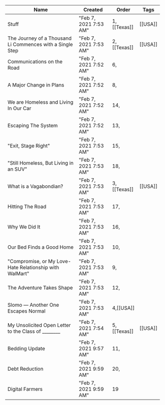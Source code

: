 ﻿Name|Created|Order|Tags
-|-|-|-|
Stuff|"Feb 7, 2021 7:53 AM"|1,[[Texas]]|[[USA]]
The Journey of a Thousand Li Commences with a Single Step|"Feb 7, 2021 7:53 AM"|2,[[Texas]]|[[USA]]
Communications on the Road|"Feb 7, 2021 7:52 AM"|6,
A Major Change in Plans|"Feb 7, 2021 7:52 AM"|8,
We are Homeless and Living In Our Car|"Feb 7, 2021 7:52 AM"|14,
Escaping The System|"Feb 7, 2021 7:52 AM"|13,
"Exit, Stage Right"|"Feb 7, 2021 7:53 AM"|15,
"Still Homeless, But Living in an SUV"|"Feb 7, 2021 7:53 AM"|18,
What is a Vagabondian?|"Feb 7, 2021 7:53 AM"|3,[[Texas]]|[[USA]]
Hitting The Road|"Feb 7, 2021 7:53 AM"|17,
Why We Did It|"Feb 7, 2021 7:53 AM"|16,
Our Bed Finds a Good Home|"Feb 7, 2021 7:53 AM"|10,
"Compromise, or My Love-Hate Relationship with WalMart"|"Feb 7, 2021 7:53 AM"|9,
The Adventure Takes Shape|"Feb 7, 2021 7:53 AM"|12,
Slomo — Another One Escapes Normal|"Feb 7, 2021 7:53 AM"|4,[[USA]]
My Unsolicited Open Letter to the Class of ________|"Feb 7, 2021 7:54 AM"|5,[[Texas]]|[[USA]]
Bedding Update|"Feb 7, 2021 9:57 AM"|11,
Debt Reduction|"Feb 7, 2021 9:59 AM"|20,
Digital Farmers|"Feb 7, 2021 9:59 AM"|19|